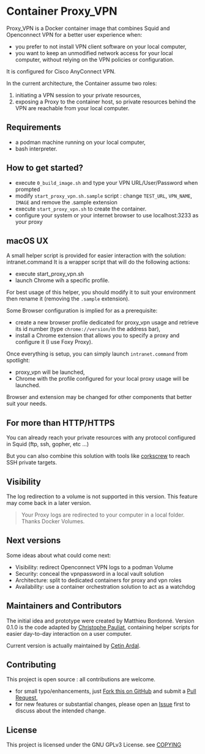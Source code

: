 # Container Proxy_VPN

Proxy_VPN is a Docker container image that combines Squid and Openconnect VPN for a better user experience when:

- you prefer to not install VPN client software on your local computer,
- you want to keep an unmodified network access for your local computer, without relying on the VPN policies or configuration.

It is configured for Cisco AnyConnect VPN.

In the current architecture, the Container assume two roles:

1. initiating a VPN session to your private resources,
2. exposing a Proxy to the container host, so private resources behind the VPN are reachable from your local computer.

## Requirements

- a podman machine running on your local computer,
- bash interpreter.

## How to get started?

- execute `0_build_image.sh` and type your VPN URL/User/Password when prompted
- modify `start_proxy_vpn.sh.sample` script : change `TEST_URL`, `VPN_NAME`, `IMAGE` and remove the .sample extension
- execute `start_proxy_vpn.sh` to create the container.
- configure your system or your internet browser to use localhost:3233 as your proxy

## macOS UX

A small helper script is provided for easier interaction with the solution: intranet.command
It is a wrapper script that will do the following actions:

- execute start_proxy_vpn.sh
- launch Chrome wih a specific profile.

For best usage of this helper, you should modify it to suit your environment then rename it (removing the `.sample` extension).

Some Browser configuration is implied for as a prerequisite:

- create a new browser profile dedicated for proxy_vpn usage and retrieve its id number (type `chrome://version/`in the address bar),
- install a Chrome extension that allows you to specify a proxy and configure it (I use Foxy Proxy).

Once everything is setup, you can simply launch `intranet.command` from spotlight:

- proxy_vpn will be launched,
- Chrome with the profile configured for your local proxy usage will be launched.

Browser and extension may be changed for other components that better suit your needs.

## For more than HTTP/HTTPS

You can already reach your private resources with any protocol configured in Squid (ftp, ssh, gopher, etc ...)

But you can also combine this solution with tools like [corkscrew](https://github.com/bryanpkc/corkscrew) to reach SSH private targets.

## Visibility

The log redirection to a volume is not supported in this version. This feature may come back in a later version.

> Your Proxy logs are redirected to your computer in a local folder. Thanks Docker Volumes.


## Next versions

Some ideas about what could come next:

- Visibility: redirect Openconnect VPN logs to a podman Volume
- Security: conceal the vpnpassword in a local vault solution
- Architecture: split to dedicated containers for proxy and vpn roles
- Availability: use a container orchestration solution to act as a watchdog

## Maintainers and Contributors

The initial idea and prototype were created by Matthieu Bordonné.
Version 0.1.0 is the code adapted by [Christophe Pauliat](https://github.com/cpauliat), containing helper scripts for easier day-to-day interaction on a user computer.

Current version is actually maintained by [Çetin Ardal](https://github.com/kral2).

## Contributing

This project is open source : all contributions are welcome.

- for small typo/enhancements, just [Fork this on GitHub](https://github.com/kral2/docker_proxy_vpn/fork) and submit a [Pull Request](https://github.com/kral2/docker_proxy_vpn/pulls),
- for new features or substantial changes, please open an [Issue](https://github.com/kral2/docker_proxy_vpn/issues) first to discuss about the intended change.

## License

This project is licensed under the GNU GPLv3 License. see [COPYING](./COPYING)
